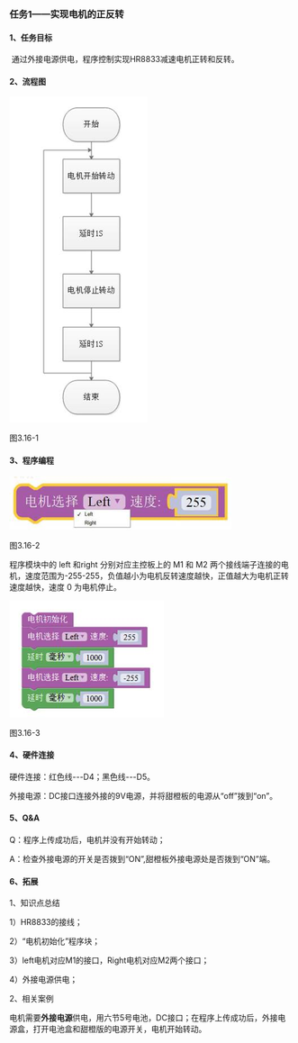 ### 任务1——实现电机的正反转

#### 1、任务目标

​    通过外接电源供电，程序控制实现HR8833减速电机正转和反转。

#### 2、流程图

![img](/assets/image398.jpg)

图3.16-1

#### 3、程序编程

![img](/assets/image400.jpg)

图3.16-2

程序模块中的 left 和right 分别对应主控板上的 M1 和 M2 两个接线端子连接的电机，速度范围为-255-255，负值越小为电机反转速度越快，正值越大为电机正转速度越快，速度 0 为电机停止。

![img](/assets/image402.jpg)

图3.16-3

#### 4、硬件连接

硬件连接：红色线---D4；黑色线---D5。

外接电源：DC接口连接外接的9V电源，并将甜橙板的电源从“off”拨到“on”。

#### 5、Q&A

Q：程序上传成功后，电机并没有开始转动；

A：检查外接电源的开关是否拨到“ON”,甜橙板外接电源处是否拨到“ON”端。

#### 6、拓展

1、知识点总结

1）HR8833的接线；

2）“电机初始化”程序块；

3）left电机对应M1的接口，Right电机对应M2两个接口；

4）外接电源供电；

2、相关案例

电机需要**外接电源**供电，用六节5号电池，DC接口；在程序上传成功后，外接电源盒，打开电池盒和甜橙版的电源开关，电机开始转动。